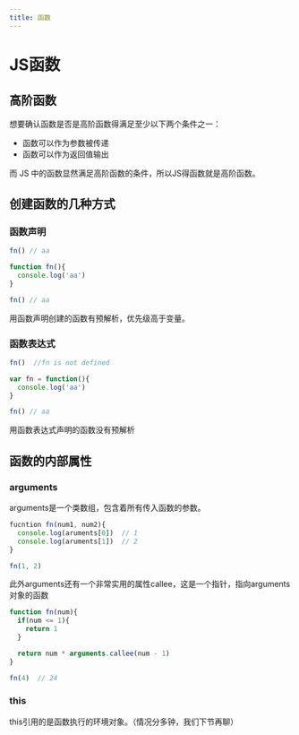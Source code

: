 ```yaml
---
title: 函数
---
```


# JS函数

## 高阶函数
想要确认函数是否是高阶函数得满足至少以下两个条件之一：  
* 函数可以作为参数被传递
* 函数可以作为返回值输出  

而 JS 中的函数显然满足高阶函数的条件，所以JS得函数就是高阶函数。

## 创建函数的几种方式 

### 函数声明

```js
fn() // aa

function fn(){
  console.log('aa')
}

fn() // aa
```

用函数声明创建的函数有预解析，优先级高于变量。

### 函数表达式

```js
fn()  //fn is not defined

var fn = function(){
  console.log('aa')
}

fn() // aa
```

用函数表达式声明的函数没有预解析

## 函数的内部属性

### arguments

arguments是一个类数组，包含着所有传入函数的参数。

```js
fucntion fn(num1, num2){
  console.log(aruments[0])  // 1
  console.log(aruments[1])  // 2
}

fn(1, 2)

```
此外arguments还有一个非常实用的属性callee，这是一个指针，指向arguments对象的函数

```js
function fn(num){
  if(num <= 1){
    return 1
  }

  return num * arguments.callee(num - 1)
}

fn(4)  // 24
```
### this

this引用的是函数执行的环境对象。（情况分多钟，我们下节再聊）

